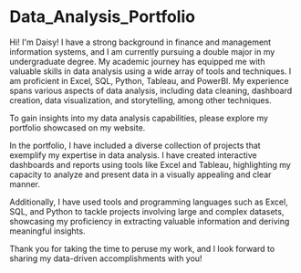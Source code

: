 # Data_Analysis_Portfolio
Hi! I'm Daisy! I have a strong background in finance and management information systems, and I am currently pursuing a double major in my undergraduate degree. My academic journey has equipped me with valuable skills in data analysis using a wide array of tools and techniques. I am proficient in Excel, SQL, Python, Tableau, and PowerBI. My experience spans various aspects of data analysis, including data cleaning, dashboard creation, data visualization, and storytelling, among other techniques.

To gain insights into my data analysis capabilities, please explore my portfolio showcased on my website.

In the portfolio, I have included a diverse collection of projects that exemplify my expertise in data analysis. I have created interactive dashboards and reports using tools like Excel and Tableau, highlighting my capacity to analyze and present data in a visually appealing and clear manner.

Additionally, I have used tools and programming languages such as Excel, SQL, and Python to tackle projects involving large and complex datasets, showcasing my proficiency in extracting valuable information and deriving meaningful insights.

Thank you for taking the time to peruse my work, and I look forward to sharing my data-driven accomplishments with you!
